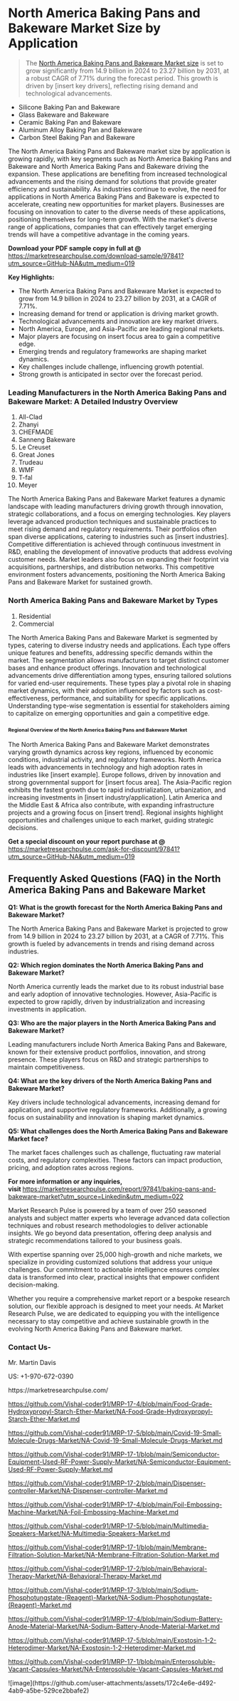 <h1>North America Baking Pans and Bakeware Market&nbsp;Size by Application</h1><blockquote><p>The <a href="https://marketresearchpulse.com/download-sample/97841?utm_source=GitHub-NA&amp;utm_medium=019">North America Baking Pans and Bakeware Market size</a> is set to grow significantly from 14.9 billion in 2024 to 23.27 billion by 2031, at a robust CAGR of 7.71% during the forecast period. This growth is driven by [insert key drivers], reflecting rising demand and technological advancements.</p></blockquote><ul><li>Silicone Baking Pan and Bakeware<li> Glass Bakeware and Bakeware<li> Ceramic Baking Pan and Bakeware<li> Aluminum Alloy Baking Pan and Bakeware<li> Carbon Steel Baking Pan and Bakeware</li></ul><p>The North America Baking Pans and Bakeware market size by application is growing rapidly, with key segments such as North America Baking Pans and Bakeware and North America Baking Pans and Bakeware driving the expansion. These applications are benefiting from increased technological advancements and the rising demand for solutions that provide greater efficiency and sustainability. As industries continue to evolve, the need for applications in North America Baking Pans and Bakeware is expected to accelerate, creating new opportunities for market players. Businesses are focusing on innovation to cater to the diverse needs of these applications, positioning themselves for long-term growth. With the market's diverse range of applications, companies that can effectively target emerging trends will have a competitive advantage in the coming years.</p><p><strong>Download your PDF sample copy in full at @ </strong><a href="https://marketresearchpulse.com/download-sample/97841?utm_source=GitHub-NA&amp;utm_medium=019">https://marketresearchpulse.com/download-sample/97841?utm_source=GitHub-NA&amp;utm_medium=019</a></p><p><strong>Key Highlights: </strong></p><ul><li>The North America Baking Pans and Bakeware Market is expected to grow from 14.9 billion in 2024 to 23.27 billion by 2031, at a CAGR of 7.71%.</li><li>Increasing demand for trend or application is driving market growth.</li><li>Technological advancements and innovation are key market drivers.</li><li>North America, Europe, and Asia-Pacific are leading regional markets.</li><li>Major players are focusing on insert focus area to gain a competitive edge.</li><li>Emerging trends and regulatory frameworks are shaping market dynamics.</li><li>Key challenges include challenge, influencing growth potential.</li><li>Strong growth is anticipated in sector over the forecast period.</li></ul><h3>Leading Manufacturers in the North America Baking Pans and Bakeware Market: A Detailed Industry Overview</h3><ol><li>All-Clad</li><li>Zhanyi</li><li>CHEFMADE</li><li>Sanneng Bakeware</li><li>Le Creuset</li><li>Great Jones</li><li>Trudeau</li><li>WMF</li><li>T-fal</li><li>Meyer</li></ol><div class="flex max-w-full flex-col flex-grow"><div class="min-h-8 text-message flex w-full flex-col items-end gap-2 whitespace-normal break-words [.text-message+&amp;]:mt-5" dir="auto" data-message-author-role="assistant" data-message-id="fd8432e4-4910-450d-b182-61b7bfb0a01f" data-message-model-slug="gpt-4o"><div class="flex w-full flex-col gap-1 empty:hidden first:pt-[3px]"><div class="markdown prose w-full break-words dark:prose-invert light"><p>The North America Baking Pans and Bakeware Market features a dynamic landscape with leading manufacturers driving growth through innovation, strategic collaborations, and a focus on emerging technologies. Key players leverage advanced production techniques and sustainable practices to meet rising demand and regulatory requirements. Their portfolios often span diverse applications, catering to industries such as [insert industries]. Competitive differentiation is achieved through continuous investment in R&amp;D, enabling the development of innovative products that address evolving customer needs. Market leaders also focus on expanding their footprint via acquisitions, partnerships, and distribution networks. This competitive environment fosters advancements, positioning the North America Baking Pans and Bakeware Market for sustained growth.</p></div></div></div></div><h3>North America Baking Pans and Bakeware Market by Types</h3><ol><li>Residential<li> Commercial</li></ol><div class="flex max-w-full flex-col flex-grow"><div class="min-h-8 text-message flex w-full flex-col items-end gap-2 whitespace-normal break-words [.text-message+&amp;]:mt-5" dir="auto" data-message-author-role="assistant" data-message-id="084470be-0bb7-4664-bddf-5156b4f41249" data-message-model-slug="gpt-4o-mini"><div class="flex w-full flex-col gap-1 empty:hidden first:pt-[3px]"><div class="markdown prose w-full break-words dark:prose-invert light"><p>The North America Baking Pans and Bakeware Market is segmented by types, catering to diverse industry needs and applications. Each type offers unique features and benefits, addressing specific demands within the market. The segmentation allows manufacturers to target distinct customer bases and enhance product offerings. Innovation and technological advancements drive differentiation among types, ensuring tailored solutions for varied end-user requirements. These types play a pivotal role in shaping market dynamics, with their adoption influenced by factors such as cost-effectiveness, performance, and suitability for specific applications. Understanding type-wise segmentation is essential for stakeholders aiming to capitalize on emerging opportunities and gain a competitive edge.</p></div></div></div></div><h3><span style="font-size: 11px;">Regional Overview of the North America Baking Pans and Bakeware Market</span></h3><div class="flex max-w-full flex-col flex-grow"><div class="min-h-8 text-message flex w-full flex-col items-end gap-2 whitespace-normal break-words [.text-message+&amp;]:mt-5" dir="auto" data-message-author-role="assistant" data-message-id="e9038762-ce64-4e30-91c9-9bd413514231" data-message-model-slug="gpt-4o-mini"><div class="flex w-full flex-col gap-1 empty:hidden first:pt-[3px]"><div class="markdown prose w-full break-words dark:prose-invert light"><p>The North America Baking Pans and Bakeware Market demonstrates varying growth dynamics across key regions, influenced by economic conditions, industrial activity, and regulatory frameworks. North America leads with advancements in technology and high adoption rates in industries like [insert example]. Europe follows, driven by innovation and strong governmental support for [insert focus area]. The Asia-Pacific region exhibits the fastest growth due to rapid industrialization, urbanization, and increasing investments in [insert industry/application]. Latin America and the Middle East &amp; Africa also contribute, with expanding infrastructure projects and a growing focus on [insert trend]. Regional insights highlight opportunities and challenges unique to each market, guiding strategic decisions.</p></div></div></div></div><p><strong>Get a special discount on your report purchase at @ </strong><a href="https://marketresearchpulse.com/ask-for-discount/97841?utm_source=GitHub-NA&amp;utm_medium=019">https://marketresearchpulse.com/ask-for-discount/97841?utm_source=GitHub-NA&amp;utm_medium=019</a></p><h2>Frequently Asked Questions (FAQ) in the North America Baking Pans and Bakeware Market</h2><p><strong>Q1: What is the growth forecast for the North America Baking Pans and Bakeware Market?</strong></p><p>The North America Baking Pans and Bakeware Market is projected to grow from 14.9 billion in 2024 to 23.27 billion by 2031, at a CAGR of 7.71%. This growth is fueled by advancements in trends and rising demand across industries.</p><p><strong>Q2: Which region dominates the North America Baking Pans and Bakeware Market?</strong></p><p>North America currently leads the market due to its robust industrial base and early adoption of innovative technologies. However, Asia-Pacific is expected to grow rapidly, driven by industrialization and increasing investments in application.</p><p><strong>Q3: Who are the major players in the North America Baking Pans and Bakeware Market?</strong></p><p>Leading manufacturers include North America Baking Pans and Bakeware, known for their extensive product portfolios, innovation, and strong presence. These players focus on R&amp;D and strategic partnerships to maintain competitiveness.</p><p><strong>Q4: What are the key drivers of the North America Baking Pans and Bakeware Market?</strong></p><p>Key drivers include technological advancements, increasing demand for application, and supportive regulatory frameworks. Additionally, a growing focus on sustainability and innovation is shaping market dynamics.</p><p><strong>Q5: What challenges does the North America Baking Pans and Bakeware Market face?</strong></p><p>The market faces challenges such as challenge, fluctuating raw material costs, and regulatory complexities. These factors can impact production, pricing, and adoption rates across regions.</p><p><strong>For more information or any inquiries, visit&nbsp;</strong><a href="https://marketresearchpulse.com/report/97841/baking-pans-and-bakeware-market?utm_source=Linkedin&utm_medium=022">https://marketresearchpulse.com/report/97841/baking-pans-and-bakeware-market?utm_source=Linkedin&utm_medium=022</a></p><p>Market Research Pulse is powered by a team of over 250 seasoned analysts and subject matter experts who leverage advanced data collection techniques and robust research methodologies to deliver actionable insights. We go beyond data presentation, offering deep analysis and strategic recommendations tailored to your business goals.</p><p>With expertise spanning over 25,000 high-growth and niche markets, we specialize in providing customized solutions that address your unique challenges. Our commitment to actionable intelligence ensures complex data is transformed into clear, practical insights that empower confident decision-making.</p><p>Whether you require a comprehensive market report or a bespoke research solution, our flexible approach is designed to meet your needs. At Market Research Pulse, we are dedicated to equipping you with the intelligence necessary to stay competitive and achieve sustainable growth in the evolving North America Baking Pans and Bakeware market.</p><h3><strong>Contact Us-</strong></h3><p>Mr. Martin Davis</p><p>US: +1-970-672-0390</p><p>https://marketresearchpulse.com/</p><p><a href="https://github.com/Vishal-coder91/MRP-17-4/blob/main/Food-Grade-Hydroxypropyl-Starch-Ether-Market/NA-Food-Grade-Hydroxypropyl-Starch-Ether-Market.md">https://github.com/Vishal-coder91/MRP-17-4/blob/main/Food-Grade-Hydroxypropyl-Starch-Ether-Market/NA-Food-Grade-Hydroxypropyl-Starch-Ether-Market.md</a></p><p><a href="https://github.com/Vishal-coder91/MRP-17-5/blob/main/Covid-19-Small-Molecule-Drugs-Market/NA-Covid-19-Small-Molecule-Drugs-Market.md">https://github.com/Vishal-coder91/MRP-17-5/blob/main/Covid-19-Small-Molecule-Drugs-Market/NA-Covid-19-Small-Molecule-Drugs-Market.md</a></p><p><a href="https://github.com/Vishal-coder91/MRP-17-1/blob/main/Semiconductor-Equipment-Used-RF-Power-Supply-Market/NA-Semiconductor-Equipment-Used-RF-Power-Supply-Market.md">https://github.com/Vishal-coder91/MRP-17-1/blob/main/Semiconductor-Equipment-Used-RF-Power-Supply-Market/NA-Semiconductor-Equipment-Used-RF-Power-Supply-Market.md</a></p><p><a href="https://github.com/Vishal-coder91/MRP-17-2/blob/main/Dispenser-controller-Market/NA-Dispenser-controller-Market.md">https://github.com/Vishal-coder91/MRP-17-2/blob/main/Dispenser-controller-Market/NA-Dispenser-controller-Market.md</a></p><p><a href="https://github.com/Vishal-coder91/MRP-17-4/blob/main/Foil-Embossing-Machine-Market/NA-Foil-Embossing-Machine-Market.md">https://github.com/Vishal-coder91/MRP-17-4/blob/main/Foil-Embossing-Machine-Market/NA-Foil-Embossing-Machine-Market.md</a></p><p><a href="https://github.com/Vishal-coder91/MRP-17-5/blob/main/Multimedia-Speakers-Market/NA-Multimedia-Speakers-Market.md">https://github.com/Vishal-coder91/MRP-17-5/blob/main/Multimedia-Speakers-Market/NA-Multimedia-Speakers-Market.md</a></p><p><a href="https://github.com/Vishal-coder91/MRP-17-1/blob/main/Membrane-Filtration-Solution-Market/NA-Membrane-Filtration-Solution-Market.md">https://github.com/Vishal-coder91/MRP-17-1/blob/main/Membrane-Filtration-Solution-Market/NA-Membrane-Filtration-Solution-Market.md</a></p><p><a href="https://github.com/Vishal-coder91/MRP-17-2/blob/main/Behavioral-Therapy-Market/NA-Behavioral-Therapy-Market.md">https://github.com/Vishal-coder91/MRP-17-2/blob/main/Behavioral-Therapy-Market/NA-Behavioral-Therapy-Market.md</a></p><p><a href="https://github.com/Vishal-coder91/MRP-17-3/blob/main/Sodium-Phosphotungstate-(Reagent)-Market/NA-Sodium-Phosphotungstate-(Reagent)-Market.md">https://github.com/Vishal-coder91/MRP-17-3/blob/main/Sodium-Phosphotungstate-(Reagent)-Market/NA-Sodium-Phosphotungstate-(Reagent)-Market.md</a></p><p><a href="https://github.com/Vishal-coder91/MRP-17-4/blob/main/Sodium-Battery-Anode-Material-Market/NA-Sodium-Battery-Anode-Material-Market.md">https://github.com/Vishal-coder91/MRP-17-4/blob/main/Sodium-Battery-Anode-Material-Market/NA-Sodium-Battery-Anode-Material-Market.md</a></p><p><a href="https://github.com/Vishal-coder91/MRP-17-5/blob/main/Exostosin-1-2-Heterodimer-Market/NA-Exostosin-1-2-Heterodimer-Market.md">https://github.com/Vishal-coder91/MRP-17-5/blob/main/Exostosin-1-2-Heterodimer-Market/NA-Exostosin-1-2-Heterodimer-Market.md</a></p><p><a href="https://github.com/Vishal-coder91/MRP-17-1/blob/main/Enterosoluble-Vacant-Capsules-Market/NA-Enterosoluble-Vacant-Capsules-Market.md">https://github.com/Vishal-coder91/MRP-17-1/blob/main/Enterosoluble-Vacant-Capsules-Market/NA-Enterosoluble-Vacant-Capsules-Market.md</a></p>
![image](https://github.com/user-attachments/assets/172c4e6e-d492-4ab9-a5be-529ce2bbafe2)

